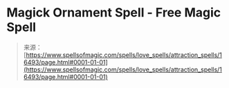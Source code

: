 <!--yml

category: 未分类

date: 2024-06-12 18:56:48

-->

# Magick Ornament Spell - Free Magic Spell

> 来源：[https://www.spellsofmagic.com/spells/love_spells/attraction_spells/16493/page.html#0001-01-01](https://www.spellsofmagic.com/spells/love_spells/attraction_spells/16493/page.html#0001-01-01)
